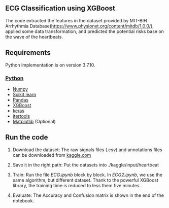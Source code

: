 ## ECG Classification using XGBoost
The code extracted the features in  the dataset provided by MIT-BIH Arrhythmia Database(https://www.physionet.org/content/mitdb/1.0.0/), applied some data transformation, and predicted the potential risks base on the wave of the  heartbeats.

## Requirements

Python implementation is on version 3.7.10. 

### [Python](python)

- [Numpy](https://docs.scipy.org/doc/numpy-1.13.0/user/install.html)
- [Scikit learn](http://scikit-learn.org/stable/install.html)
- [Pandas](https://pandas.pydata.org/docs/getting_started/install.html)
- [XGBoost](https://xgboost.readthedocs.io/en/stable/install.html)
- [keras](https://pypi.org/project/keras/)
- [itertools](https://pypi.org/project/more-itertools/)
- [Matplotlib](https://matplotlib.org/) (Optional)

## Run the code
 
1. Download the dataset:
    The raw signals files (.csv) and annotations files can be downloaded from [kaggle.com](https://www.kaggle.com/datasets/shayanfazeli/heartbeat)
    
2. Save it in the right path:
    Put the datasets into ./kaggle/input/heartbeat

3. Train:
    Run the file *ECG.ipynb* block by block. 
    In *ECG2.ipynb*, we use the same algorithm, but different dataset.
    Thank to the powerful XGBoost library, the training time is reduced to less them five minutes.

4. Evaluate:
    The Accuracy and Confusion matrix is shown in the end of the notebook. 

